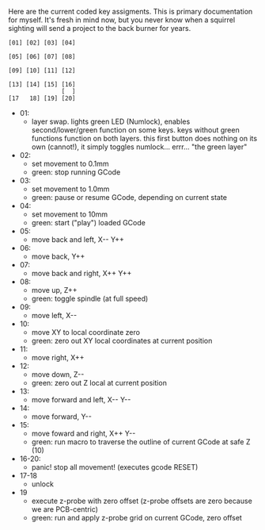 Here are the current coded key assigments.  This is primary documentation for myself.  It's fresh in mind now, but you never know when a squirrel sighting will send a project to the back burner for years.

```
[01] [02] [03] [04]

[05] [06] [07] [08]

[09] [10] [11] [12]

[13] [14] [15] [16]
               [  ]
[17   18] [19] [20]
```
- 01:
  - layer swap.  lights green LED (Numlock), enables second/lower/green function on some keys.  keys without green functions function on both layers.  this first button does nothing on its own (cannot!), it simply toggles numlock... errr... "the green layer"
- 02:
  - set movement to 0.1mm
  - green: stop running GCode
- 03:
  - set movement to 1.0mm
  - green: pause or resume GCode, depending on current state
- 04:
  - set movement to 10mm
  - green: start ("play") loaded GCode
- 05:
  - move back and left, X-- Y++
- 06:
  - move back, Y++
- 07:
  - move back and right, X++ Y++
- 08:
  - move up, Z++
  - green: toggle spindle (at full speed)
- 09:
  - move left, X--
- 10:
  - move XY to local coordinate zero
  - green: zero out XY local coordinates at current position
- 11:
  - move right, X++
- 12:
  - move down, Z--
  - green: zero out Z local at current position
- 13:
  -  move forward and left, X-- Y--
- 14:
  - move forward, Y--
- 15:
  - move foward and right, X++ Y--
  - green: run macro to traverse the outline of current GCode at safe Z (10)
- 16-20:
  - panic! stop all movement! (executes gcode RESET)
- 17-18
  - unlock
- 19
  - execute z-probe with zero offset (z-probe offsets are zero because we are PCB-centric)
  - green: run and apply z-probe grid on current GCode, zero offset


